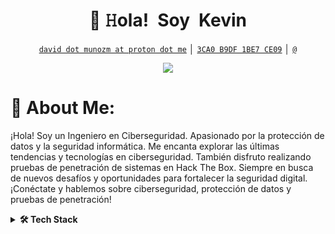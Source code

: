 <!-- Title -->
<h1 align="center" title="... y me alegro de verte aquí :)">👋 𝙷ola! Soy Kevin</h1>

<!-- Contact and keys -->
<p align="center">
<a href="mailto:david.munozm@proton.me" title="Email Address"><code>david dot munozm at proton dot me</code></a> │ <a href="https://keys.openpgp.org/vks/v1/by-fingerprint/2B9D22B41F2AF1042BFCE73A3CA0B9DF1BE7CE09" title="PGP Public Key"><code>3CA0 B9DF 1BE7 CE09</code></a> │ <a href="" title="Matrix User ID"><code>@</code></a>
</p>

<!-- Socials -->
<p align="center">
   <kbd>
  <a href="https://www.linkedin.com/in/kevin-mu%C3%B1oz-289830274" title="LinkedIn - Kevin Muñoz"><img src="https://img.shields.io/badge/-Kevin_Muñoz-0072b1?style=flat&logo=Linkedin&logoColor=white" /></a>
  </kbd>
</p>

# 💫 About Me:
¡Hola! Soy un Ingeniero en Ciberseguridad. Apasionado por la protección de datos y la seguridad informática. Me encanta explorar las últimas tendencias y tecnologías en ciberseguridad. También disfruto realizando pruebas de penetración de sistemas en Hack The Box. Siempre en busca de nuevos desafíos y oportunidades para fortalecer la seguridad digital. ¡Conéctate y hablemos sobre ciberseguridad, protección de datos y pruebas de penetración!

<!-- Tech Stack --> 
<details>
  <summary><b>🛠️ Tech Stack</b></summary>
   <p>

| **Category** | **Technologies** |
| - | - |
**Frontend** | [![HTML5](https://img.shields.io/static/v1?label=&message=HTML5&color=E34F26&logo=html5&logoColor=FFFFFF)](https://developer.mozilla.org/en-US/docs/Web/Guide/HTML/HTML5) [![Markdown](https://img.shields.io/static/v1?label=&message=Markdown&color=000000&logo=markdown&logoColor=FFFFFF)](https://en.wikipedia.org/wiki/Markdown) [![Astro](https://img.shields.io/static/v1?label=&message=Astro&color=a545f0&logo=astro&logoColor=FFFFFF)](https://astro.build/)
**Backend** | [![Python](https://img.shields.io/static/v1?label=&message=Python&color=3670A0&logo=python&logoColor=ffdd54)](https://www.python.org/) [![Shell Script](https://img.shields.io/static/v1?label=&message=Shell%20Script&color=231011&logo=gnu-bash&logoColor=FFFFFF)](https://www.gnu.org/software/bash/) [![GraphQL](https://img.shields.io/static/v1?label=&message=GraphQL&color=E10098&logo=graphql&logoColor=FFFFFF)](https://graphql.org/)
**Web Server** | [![Nginx](https://img.shields.io/static/v1?label=&message=Nginx&color=009639&logo=nginx&logoColor=FFFFFF)](https://www.nginx.com/)
**Databases** | [![MariaDB](https://img.shields.io/static/v1?label=&message=MariaDB&color=003545&logo=mariadb&logoColor=FFFFFF)](https://mariadb.org/) [![MySQL](https://img.shields.io/static/v1?label=&message=MySQL&color=00f&logo=mysql&logoColor=FFFFFF)](https://www.mysql.com/) [![Redis](https://img.shields.io/static/v1?label=&message=Redis&color=DD0031&logo=redis&logoColor=FFFFFF)](https://redis.io/) [![PostgreSQL](https://img.shields.io/static/v1?label=&message=PostgreSQL&color=316192&logo=postgresql&logoColor=FFFFFF)](https://www.postgresql.org/)
**DevOps** | [![Cloudflare](https://img.shields.io/static/v1?label=&message=Cloudflare&color=F38020&logo=Cloudflare&logoColor=FFFFFF)](https://www.cloudflare.com/) [![Jira](https://img.shields.io/static/v1?label=&message=Jira&color=0A0FFF&logo=jira&logoColor=FFFFFF)](https://www.atlassian.com/software/jira) [![ElasticSearch](https://img.shields.io/static/v1?label=&message=ElasticSearch&color=005571&logo=elasticsearch&logoColor=FFFFFF)](https://www.elastic.co/)
**Monitoring** | [![Datadog](https://img.shields.io/static/v1?label=&message=Datadog&color=632CA6&logo=datadog&logoColor=FFFFFF)](https://www.datadoghq.com/)
**Image Manipulation** | [![GIMP](https://img.shields.io/static/v1?label=&message=GIMP&color=657D8B&logo=gimp&logoColor=FFFFFF)](https://www.gimp.org/) [![Inkscape](https://img.shields.io/static/v1?label=&message=Inkscape&color=e0e0e0&logo=inkscape&logoColor=080A13)](https://inkscape.org/)
**Operating System** | [![Linux](https://img.shields.io/static/v1?label=&message=Linux&color=FCC624&logo=linux&logoColor=FFFFFF)](https://www.linux.org/)


# 📊 GitHub Stats:
![](https://github-readme-stats.vercel.app/api?username=TheSL18&theme=default&hide_border=false&include_all_commits=true&count_private=true)<br/>
![](https://github-readme-streak-stats.herokuapp.com/?user=TheSL18&theme=default&hide_border=false)<br/>
![](https://github-readme-stats.vercel.app/api/top-langs/?username=TheSL18&theme=default&hide_border=false&include_all_commits=true&count_private=true&layout=compact)

### ✍️ Random Dev Quote
![](https://quotes-github-readme.vercel.app/api?type=horizontal&theme=radical)

---
[![](https://visitcount.itsvg.in/api?id=TheSL18&icon=0&color=0)](https://visitcount.itsvg.in)

